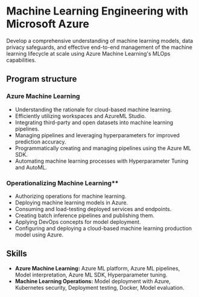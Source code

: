 # Machine Learning Engineering with Microsoft Azure

Develop a comprehensive understanding of machine learning models, data privacy safeguards, and effective end-to-end management of the machine learning lifecycle at scale using Azure Machine Learning's MLOps capabilities.

## Program structure

### Azure Machine Learning

- Understanding the rationale for cloud-based machine learning.
- Efficiently utilizing workspaces and AzureML Studio.
- Integrating third-party and open datasets into machine learning pipelines.
- Managing pipelines and leveraging hyperparameters for improved prediction accuracy.
- Programmatically creating and managing pipelines using the Azure ML SDK.
- Automating machine learning processes with Hyperparameter Tuning and AutoML.

### Operationalizing Machine Learning**

- Authorizing operations for machine learning.
- Deploying machine learning models in Azure.
- Consuming and load-testing deployed services and endpoints.
- Creating batch inference pipelines and publishing them.
- Applying DevOps concepts for model deployment.
- Configuring and deploying a cloud-based machine learning production model using Azure.

## Skills

- **Azure Machine Learning:** Azure ML platform, Azure ML pipelines, Model interpretation, Azure ML SDK, Hyperparameter tuning.
- **Machine Learning Operations:** Model deployment with Azure, Kubernetes security, Deployment testing, Docker, Model evaluation.
